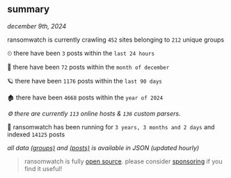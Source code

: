 
## summary
_december 9th, 2024_

ransomwatch is currently crawling `452` sites belonging to `212` unique groups

⏲ there have been `3` posts within the `last 24 hours`

🦈 there have been `72` posts within the `month of december`

🪐 there have been `1176` posts within the `last 90 days`

🏚 there have been `4668` posts within the `year of 2024`

_⚙️ there are currently `113` online hosts & `136` custom parsers._

🦕 ransomwatch has been running for `3 years, 3 months and 2 days` and indexed `14125` posts

_all data  [(groups)](http://ransomwhat.telemetry.ltd/groups) and [(posts)](http://ransomwhat.telemetry.ltd/posts) is available in JSON (updated hourly)_

> ransomwatch is fully [open source](https://github.com/joshhighet/ransomwatch#ransomwatch--). please consider [sponsoring](https://github.com/sponsors/joshhighet) if you find it useful!
